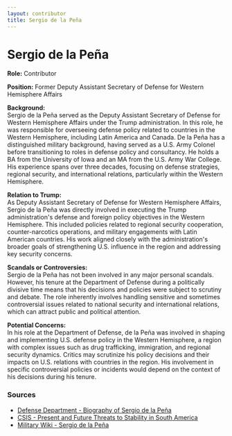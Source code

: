 ```yaml
---
layout: contributor  
title: Sergio de la Peña  
---
```


# Sergio de la Peña

**Role:** Contributor

**Position:** Former Deputy Assistant Secretary of Defense for Western Hemisphere Affairs

**Background:**  
Sergio de la Peña served as the Deputy Assistant Secretary of Defense for Western Hemisphere Affairs under the Trump administration. In this role, he was responsible for overseeing defense policy related to countries in the Western Hemisphere, including Latin America and Canada. De la Peña has a distinguished military background, having served as a U.S. Army Colonel before transitioning to roles in defense policy and consultancy. He holds a BA from the University of Iowa and an MA from the U.S. Army War College. His experience spans over three decades, focusing on defense strategies, regional security, and international relations, particularly within the Western Hemisphere.

**Relation to Trump:**  
As Deputy Assistant Secretary of Defense for Western Hemisphere Affairs, Sergio de la Peña was directly involved in executing the Trump administration's defense and foreign policy objectives in the Western Hemisphere. This included policies related to regional security cooperation, counter-narcotics operations, and military engagements with Latin American countries. His work aligned closely with the administration's broader goals of strengthening U.S. influence in the region and addressing key security concerns.

**Scandals or Controversies:**  
Sergio de la Peña has not been involved in any major personal scandals. However, his tenure at the Department of Defense during a politically divisive time means that his decisions and policies were subject to scrutiny and debate. The role inherently involves handling sensitive and sometimes controversial issues related to national security and international relations, which can attract public and political attention.

**Potential Concerns:**  
In his role at the Department of Defense, de la Peña was involved in shaping and implementing U.S. defense policy in the Western Hemisphere, a region with complex issues such as drug trafficking, immigration, and regional security dynamics. Critics may scrutinize his policy decisions and their impacts on U.S. relations with countries in the region. His involvement in specific controversial policies or incidents would depend on the context of his decisions during his tenure.

### Sources
- [Defense Department - Biography of Sergio de la Peña](https://www.defense.gov)
- [CSIS - Present and Future Threats to Stability in South America](https://www.csis.org)
- [Military Wiki - Sergio de la Peña](https://military-history.fandom.com/wiki/Sergio_de_la_Peña)
